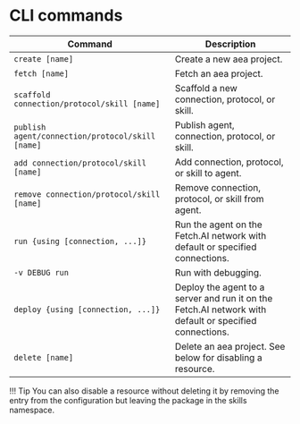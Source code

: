 # CLI commands


Command  | Description
---------| -----------------------------------------------------------------
`create [name]` | Create a new aea project.
`fetch [name]`   | Fetch an aea project.
`scaffold connection/protocol/skill [name]`  | Scaffold a new connection, protocol, or skill.
`publish agent/connection/protocol/skill [name]` | Publish agent, connection, protocol, or skill.
`add connection/protocol/skill [name]`  | Add connection, protocol, or skill to agent.
`remove connection/protocol/skill [name]` | Remove connection, protocol, or skill from agent.
`run {using [connection, ...]}`  | Run the agent on the Fetch.AI network with default or specified connections.
`-v DEBUG run` | Run with debugging.
`deploy {using [connection, ...]}`  | Deploy the agent to a server and run it on the Fetch.AI network with default or specified connections.
`delete [name]`  | Delete an aea project. See below for disabling a resource.


!!!	Tip
	You can also disable a resource without deleting it by removing the entry from the configuration but leaving the package in the skills namespace.



<br />